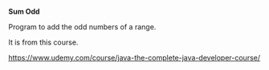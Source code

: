 **Sum Odd**

Program to add the odd numbers of a range.

It is from this course.

https://www.udemy.com/course/java-the-complete-java-developer-course/